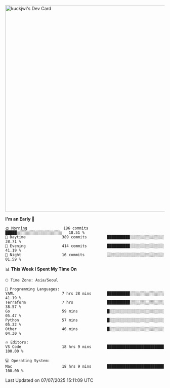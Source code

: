 <a href="https://app.daily.dev/kuckhwancho"><img src="https://api.daily.dev/devcards/v2/efef39c8028947428b3c0b486b9cd9b6.png?r=iz2&type=wide" width="652" alt="kuckjwi's Dev Card"/></a>

<!--START_SECTION:waka-->
**I'm an Early 🐤** 

```text
🌞 Morning                186 commits         █████░░░░░░░░░░░░░░░░░░░░   18.51 % 
🌆 Daytime                389 commits         ██████████░░░░░░░░░░░░░░░   38.71 % 
🌃 Evening                414 commits         ██████████░░░░░░░░░░░░░░░   41.19 % 
🌙 Night                  16 commits          ░░░░░░░░░░░░░░░░░░░░░░░░░   01.59 % 
```


📊 **This Week I Spent My Time On** 

```text
🕑︎ Time Zone: Asia/Seoul

💬 Programming Languages: 
YAML                     7 hrs 28 mins       ██████████░░░░░░░░░░░░░░░   41.19 % 
Terraform                7 hrs               ██████████░░░░░░░░░░░░░░░   38.57 % 
Go                       59 mins             █░░░░░░░░░░░░░░░░░░░░░░░░   05.47 % 
Python                   57 mins             █░░░░░░░░░░░░░░░░░░░░░░░░   05.32 % 
Other                    46 mins             █░░░░░░░░░░░░░░░░░░░░░░░░   04.30 % 

🔥 Editors: 
VS Code                  18 hrs 9 mins       █████████████████████████   100.00 % 

💻 Operating System: 
Mac                      18 hrs 9 mins       █████████████████████████   100.00 % 
```


 Last Updated on 07/07/2025 15:11:09 UTC
<!--END_SECTION:waka-->
